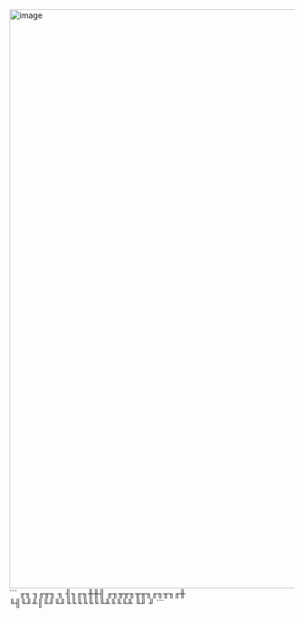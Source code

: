 <img width="1024" height="1024" alt="image" src="https://github.com/user-attachments/assets/29e79522-6287-4892-85da-e5580c94a3cb" />
```
╓╖  ╖╓╥╖             ╖
╢╖╓╖╫╫╢ ╓╖╥╥╖╥╥╖╓╖╥╖╓╫
╙╢╙╜╨║╙╜╙╜╙╙╙╙╙╙╙╨╙╙╙╨
╙╜   ╜                 
```
